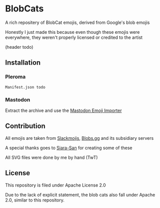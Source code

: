 # BlobCats
A rich repositery of BlobCat emojis, derived from Google's blob emojis

Honestly I just made this because even though these emojis were everywhere, they weren't properly licensed or credited to the artist

(header todo)

## Installation
### Pleroma

```
Manifest.json todo
```

### Mastodon
Extract the archive and use the [Mastodon Emoji Importer](https://github.com/impiaaa/mastodon_import_emoji)

## Contribution
All emojis are taken from [Slackmojis](https://slackmojis.com/), [Blobs.gg](https://blobs.gg/) and its subsidiary servers

A special thanks goes to [Siara-San](https://www.instagram.com/sairaa.jpg/) for creating some of these

All SVG files were done by me by hand (TwT)

## License
This repository is filed under Apache License 2.0

Due to the lack of explicit statement, the blob cats also fall under Apache 2.0, similar to this repository.
